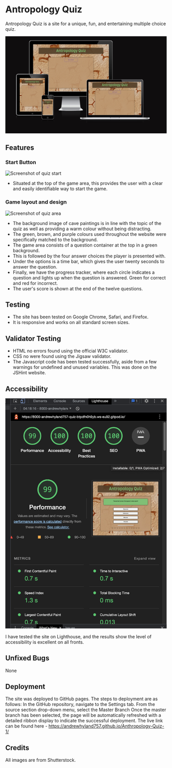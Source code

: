 # Antropology Quiz


Antropology Quiz is a site for a unique, fun, and entertaining multiple choice quiz.



![Screenshot of screen sizes](assets/images/home-screen.jpg)


## Features


### Start Button
![Screenshot of quiz start](assets/images/start.jpg)
* Situated at the top of the game area, this provides the user with a clear and easily identifiable way to start the game.


### Game layout and design
![Screenshot of quiz area](assets/images/question-screen.jpg)
* The background image of cave paintings is in line with the topic of the quiz as well as providing a warm colour without being distracting.
* The green, brown, and purple colours used throughout the website were specifically matched to the background.
* The game area consists of a question container at the top in a green background.
* This is followed by the four answer choices the player is presented with.
* Under the options is a time bar, which gives the user twenty seconds to answer the question.
* Finally, we have the progress tracker, where each circle indicates a question and lights up when the question is answered. Green for correct and red for incorrect.
* The user's score is shown at the end of the twelve questions.



## Testing


* The site has been tested on Google Chrome, Safari, and Firefox.
* It is responsive and works on all standard screen sizes.



## Validator Testing


* HTML no errors found using the official W3C validator.
* CSS no were found using the Jigsaw validator.
* The Javascript code has been tested successfully, aside from a few warnings for undefined and unused variables. This was done on the JSHint website.


## Accessibility
![Screenshot of homepages](assets/images/lighthouse-test.png)


I have tested the site on Lighthouse, and the results show the level of accessibility is excellent on all fronts.


## Unfixed Bugs
None


## Deployment
The site was deployed to GitHub pages. The steps to deployment are as follows:
In the GitHub repository, navigate to the Settings tab.
From the source section drop-down menu, select the Master Branch
Once the master branch has been selected, the page will be automatically refreshed with a detailed ribbon display to indicate the successful deployment.
The live link can be found here - https://andrewhyland757.github.io/Anthropology-Quiz-1/
## Credits


All images are from Shutterstock.